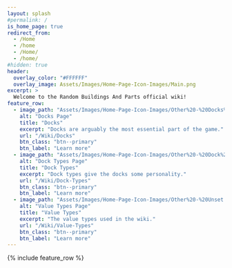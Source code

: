 ```yaml
---
layout: splash
#permalink: /
is_home_page: true
redirect_from:
  - /Home
  - /home
  - /Home/
  - /home/
#hidden: true
header:
  overlay_color: "#FFFFFF"
  overlay_image: Assets/Images/Home-Page-Icon-Images/Main.png
excerpt: >
  Welcome to the Random Buildings And Parts official wiki!
feature_row:
  - image_path: "Assets/Images/Home-Page-Icon-Images/Other%20-%20Docks%20Page.png"
    alt: "Docks Page"
    title: "Docks"
    excerpt: "Docks are arguably the most essential part of the game."
    url: "/Wiki/Docks"
    btn_class: "btn--primary"
    btn_label: "Learn more"
  - image_path: "Assets/Images/Home-Page-Icon-Images/Other%20-%20Dock%20Types%20Page.png"
    alt: "Dock Types Page"
    title: "Dock Types"
    excerpt: "Dock types give the docks some personality."
    url: "/Wiki/Dock-Types"
    btn_class: "btn--primary"
    btn_label: "Learn more"
  - image_path: "Assets/Images/Home-Page-Icon-Images/Other%20-%20Unset.png"
    alt: "Value Types Page"
    title: "Value Types"
    excerpt: "The value types used in the wiki."
    url: "/Wiki/Value-Types"
    btn_class: "btn--primary"
    btn_label: "Learn more"
---
```


{% include feature_row %}
